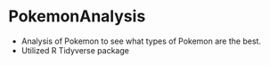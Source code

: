 # PokemonAnalysis
- Analysis of Pokemon to see what types of Pokemon are the best.
- Utilized R Tidyverse package
